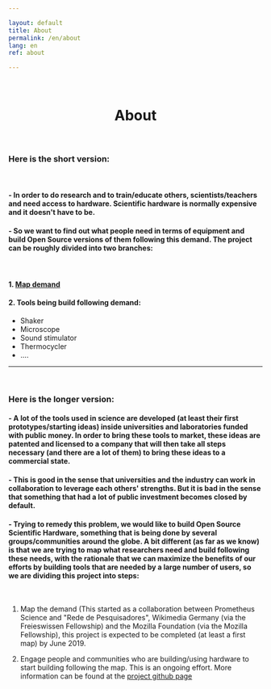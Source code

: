 ```yaml
---

layout: default
title: About
permalink: /en/about
lang: en
ref: about

---
```



<br>
  <center>
    <h1> About </h1>  
  </center>
<br>


### Here is the short version:


<br>



#### -  In order to do research and to train/educate others, scientists/teachers and need access to hardware. Scientific hardware is normally expensive and it doesn't have to be.
 #### -  So we want to find out what people need in terms of equipment and build Open Source versions of them following this demand. The project can be roughly divided into two branches:
<br>

#### 1.  [Map demand](https://github.com/FOSH-following-demand/map_fosh_demand)

#### 2.  Tools being build following demand:

 - Shaker
 - Microscope
 - Sound stimulator
 - Thermocycler
  - ....


---
<br>

### Here is the longer version:

#### -  A lot of the tools used in science are developed (at least their first prototypes/starting ideas) inside universities and laboratories funded with public money. In order to bring these tools to market, these ideas are patented and licensed to a company that will then take all steps necessary (and there are a lot of them) to bring these ideas to a commercial state.

#### -  This is good in the sense that universities and the industry can work in collaboration to leverage each others' strengths. But it is bad in the sense that something that had a lot of public investment becomes closed by default.

#### -  Trying to remedy this problem, we would like to build Open Source Scientific Hardware, something that is being done by several groups/communities around the globe. A bit different (as far as we know) is that we are trying to map what researchers need and build following these needs, with the rationale that we can maximize the benefits of our efforts by building tools that are needed by a large number of users, so we are dividing this project into steps:

<br>

  1. Map the demand (This started as a collaboration between Prometheus Science and "Rede de Pesquisadores", Wikimedia Germany (via the Freieswissen Fellowship) and the Mozilla Foundation (via the Mozilla Fellowship), this project is expected to be completed (at least a first map) by June 2019.


  2. Engage people and communities who are building/using hardware to start building following the map. This is an ongoing effort. More information can be found at the [project github page](https://github.com/FOSH-following-demand)


<br>
